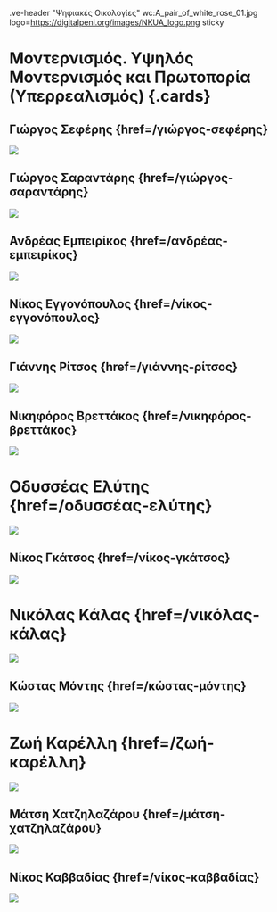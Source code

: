 .ve-header "Ψηφιακές Οικολογίες" wc:A_pair_of_white_rose_01.jpg logo=https://digitalpeni.org/images/NKUA_logo.png sticky 

# Μοντερνισμός. Υψηλός Μοντερνισμός και Πρωτοπορία (Υπερρεαλισμός) {.cards}

## Γιώργος Σεφέρης {href=/γιώργος-σεφέρης}

![](https://upload.wikimedia.org/wikipedia/commons/b/b1/Giorgos_Seferis_1963.jpg)

## Γιώργος Σαραντάρης {href=/γιώργος-σαραντάρης}

![](https://digitalpeni.org/μοντερνισμός-υψηλός-μοντερνισμός-πρωτοπορία-υπερρεαλισμός/sarantaris.jpg)

## Ανδρέας Εμπειρίκος {href=/ανδρέας-εμπειρίκος}

![](https://upload.wikimedia.org/wikipedia/commons/b/b2/Andreas_Empiricos_1920.jpg)

## Νίκος Εγγονόπουλος {href=/νίκος-εγγονόπουλος}

![](https://upload.wikimedia.org/wikipedia/commons/3/37/Nikos_Engonopoulos.jpg)

## Γιάννης Ρίτσος {href=/γιάννης-ρίτσος}

![](https://upload.wikimedia.org/wikipedia/commons/b/b1/Yannis_Ritsos_-_Monemvasia_%282%29.JPG)

## Νικηφόρος Βρεττάκος {href=/νικηφόρος-βρεττάκος}

![](https://digitalpeni.org/μοντερνισμός-υψηλός-μοντερνισμός-πρωτοπορία-υπερρεαλισμός/vrettakos.jpg)

# Οδυσσέας Ελύτης {href=/oδυσσέας-ελύτης}

![](https://upload.wikimedia.org/wikipedia/commons/6/69/Odysseas_Elytis_1974.jpg)

## Νίκος Γκάτσος {href=/νίκος-γκάτσος}

![](https://digitalpeni.org/μοντερνισμός-υψηλός-μοντερνισμός-πρωτοπορία-υπερρεαλισμός/gkatsos.jpg)

# Νικόλας Κάλας {href=/νικόλας-κάλας}

![](https://digitalpeni.org/μοντερνισμός-υψηλός-μοντερνισμός-πρωτοπορία-υπερρεαλισμός/kalas.jpg)

## Κώστας Μόντης {href=/κώστας-μόντης}

![](https://digitalpeni.org/μοντερνισμός-υψηλός-μοντερνισμός-πρωτοπορία-υπερρεαλισμός/montis.jpg)

# Ζωή Καρέλλη {href=/ζωή-καρέλλη}

![](https://digitalpeni.org/μοντερνισμός-υψηλός-μοντερνισμός-πρωτοπορία-υπερρεαλισμός/karelli.jpg)

## Μάτση Χατζηλαζάρου {href=/μάτση-χατζηλαζάρου}

![](https://digitalpeni.org/μοντερνισμός-υψηλός-μοντερνισμός-πρωτοπορία-υπερρεαλισμός/xatzilazarou.jpg)

## Νίκος Καββαδίας {href=/νίκος-καββαδίας}

![](https://digitalpeni.org/μοντερνισμός-υψηλός-μοντερνισμός-πρωτοπορία-υπερρεαλισμός/kavvadias.jpg)

